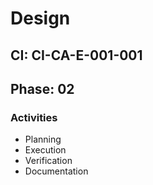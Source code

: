 # Design

## CI: CI-CA-E-001-001
## Phase: 02

### Activities
- Planning
- Execution
- Verification
- Documentation
